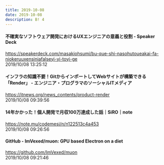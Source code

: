 ```yaml
---
title: 2019-10-08
date: 2019-10-08
description: B! 4
---
```


#### 不確実なソフトウェア開発におけるUXエンジニアの意義と役割 - Speaker Deck
https://speakerdeck.com/masakiohsumi/bu-que-shi-nasohutoueakai-fa-niokeruuxensiniafalseyi-yi-toyi-ge<br>
2019/10/08 13:25:12<br>


#### インフラの知識不要！GitからインポートしてWebサイトが構築できる「Render」 - エンジニア・プログラマのソーシャルITメディア
https://itnews.org/news_contents/product-render<br>
2019/10/08 09:39:56<br>


#### 14年かかった！個人開発で月収100万達成した話｜SiRO｜note
https://note.mu/codemesi/n/n122513c4a453<br>
2019/10/08 09:26:56<br>


#### GitHub - ImVexed/muon: GPU based Electron on a diet
https://github.com/ImVexed/muon<br>
2019/10/08 09:21:46<br>


